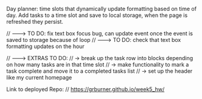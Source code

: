Day planner: time slots that dynamically update formatting based on time of day. Add tasks to a time slot and save to local storage, when the page is refreshed they persist.

// ---> TO DO: fix text box focus bug, can update event once the event is saved to storage because of loop
// ---> TO DO: check that text box formatting updates on the hour

// ---> EXTRAS TO DO:
//      -> break up the task row into blocks depending on how many tasks are in that time slot
//      -> make functionality to mark a task complete and move it to a completed tasks list
//      -> set up the header like my current homepage

Link to deployed Repo:
// https://grburner.github.io/week5_hw/
